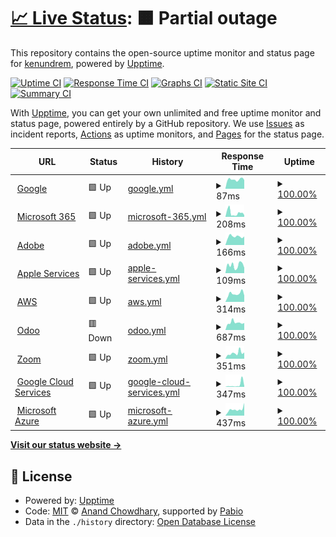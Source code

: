 # [📈 Live Status](https://kenundrem.github.io/ccsuptime): <!--live status--> **🟧 Partial outage**

This repository contains the open-source uptime monitor and status page for [kenundrem](https://kenundrem.github.io/ccsuptime), powered by [Upptime](https://github.com/upptime/upptime).

[![Uptime CI](https://github.com/kenundrem/ccsuptime/workflows/Uptime%20CI/badge.svg)](https://github.com/kenundrem/ccsuptime/actions?query=workflow%3A%22Uptime+CI%22)
[![Response Time CI](https://github.com/kenundrem/ccsuptime/workflows/Response%20Time%20CI/badge.svg)](https://github.com/kenundrem/ccsuptime/actions?query=workflow%3A%22Response+Time+CI%22)
[![Graphs CI](https://github.com/kenundrem/ccsuptime/workflows/Graphs%20CI/badge.svg)](https://github.com/kenundrem/ccsuptime/actions?query=workflow%3A%22Graphs+CI%22)
[![Static Site CI](https://github.com/kenundrem/ccsuptime/workflows/Static%20Site%20CI/badge.svg)](https://github.com/kenundrem/ccsuptime/actions?query=workflow%3A%22Static+Site+CI%22)
[![Summary CI](https://github.com/kenundrem/ccsuptime/workflows/Summary%20CI/badge.svg)](https://github.com/kenundrem/ccsuptime/actions?query=workflow%3A%22Summary+CI%22)

With [Upptime](https://upptime.js.org), you can get your own unlimited and free uptime monitor and status page, powered entirely by a GitHub repository. We use [Issues](https://github.com/kenundrem/ccsuptime/issues) as incident reports, [Actions](https://github.com/kenundrem/ccsuptime/actions) as uptime monitors, and [Pages](https://kenundrem.github.io/ccsuptime) for the status page.

<!--start: status pages-->
<!-- This summary is generated by Upptime (https://github.com/upptime/upptime) -->
<!-- Do not edit this manually, your changes will be overwritten -->
<!-- prettier-ignore -->
| URL | Status | History | Response Time | Uptime |
| --- | ------ | ------- | ------------- | ------ |
| <img alt="" src="https://icons.duckduckgo.com/ip3/www.google.com.ico" height="13"> [Google](https://www.google.com) | 🟩 Up | [google.yml](https://github.com/kenundrem/ccsuptime/commits/HEAD/history/google.yml) | <details><summary><img alt="Response time graph" src="./graphs/google/response-time-week.png" height="20"> 87ms</summary><br><a href="https://kenundrem.github.io/ccsuptime/history/google"><img alt="Response time 87" src="https://img.shields.io/endpoint?url=https%3A%2F%2Fraw.githubusercontent.com%2Fkenundrem%2Fccsuptime%2FHEAD%2Fapi%2Fgoogle%2Fresponse-time.json"></a><br><a href="https://kenundrem.github.io/ccsuptime/history/google"><img alt="24-hour response time 82" src="https://img.shields.io/endpoint?url=https%3A%2F%2Fraw.githubusercontent.com%2Fkenundrem%2Fccsuptime%2FHEAD%2Fapi%2Fgoogle%2Fresponse-time-day.json"></a><br><a href="https://kenundrem.github.io/ccsuptime/history/google"><img alt="7-day response time 87" src="https://img.shields.io/endpoint?url=https%3A%2F%2Fraw.githubusercontent.com%2Fkenundrem%2Fccsuptime%2FHEAD%2Fapi%2Fgoogle%2Fresponse-time-week.json"></a><br><a href="https://kenundrem.github.io/ccsuptime/history/google"><img alt="30-day response time 87" src="https://img.shields.io/endpoint?url=https%3A%2F%2Fraw.githubusercontent.com%2Fkenundrem%2Fccsuptime%2FHEAD%2Fapi%2Fgoogle%2Fresponse-time-month.json"></a><br><a href="https://kenundrem.github.io/ccsuptime/history/google"><img alt="1-year response time 87" src="https://img.shields.io/endpoint?url=https%3A%2F%2Fraw.githubusercontent.com%2Fkenundrem%2Fccsuptime%2FHEAD%2Fapi%2Fgoogle%2Fresponse-time-year.json"></a></details> | <details><summary><a href="https://kenundrem.github.io/ccsuptime/history/google">100.00%</a></summary><a href="https://kenundrem.github.io/ccsuptime/history/google"><img alt="All-time uptime 100.00%" src="https://img.shields.io/endpoint?url=https%3A%2F%2Fraw.githubusercontent.com%2Fkenundrem%2Fccsuptime%2FHEAD%2Fapi%2Fgoogle%2Fuptime.json"></a><br><a href="https://kenundrem.github.io/ccsuptime/history/google"><img alt="24-hour uptime 100.00%" src="https://img.shields.io/endpoint?url=https%3A%2F%2Fraw.githubusercontent.com%2Fkenundrem%2Fccsuptime%2FHEAD%2Fapi%2Fgoogle%2Fuptime-day.json"></a><br><a href="https://kenundrem.github.io/ccsuptime/history/google"><img alt="7-day uptime 100.00%" src="https://img.shields.io/endpoint?url=https%3A%2F%2Fraw.githubusercontent.com%2Fkenundrem%2Fccsuptime%2FHEAD%2Fapi%2Fgoogle%2Fuptime-week.json"></a><br><a href="https://kenundrem.github.io/ccsuptime/history/google"><img alt="30-day uptime 100.00%" src="https://img.shields.io/endpoint?url=https%3A%2F%2Fraw.githubusercontent.com%2Fkenundrem%2Fccsuptime%2FHEAD%2Fapi%2Fgoogle%2Fuptime-month.json"></a><br><a href="https://kenundrem.github.io/ccsuptime/history/google"><img alt="1-year uptime 100.00%" src="https://img.shields.io/endpoint?url=https%3A%2F%2Fraw.githubusercontent.com%2Fkenundrem%2Fccsuptime%2FHEAD%2Fapi%2Fgoogle%2Fuptime-year.json"></a></details>
| <img alt="" src="https://icons.duckduckgo.com/ip3/status.cloud.microsoft.ico" height="13"> [Microsoft 365](https://status.cloud.microsoft/) | 🟩 Up | [microsoft-365.yml](https://github.com/kenundrem/ccsuptime/commits/HEAD/history/microsoft-365.yml) | <details><summary><img alt="Response time graph" src="./graphs/microsoft-365/response-time-week.png" height="20"> 208ms</summary><br><a href="https://kenundrem.github.io/ccsuptime/history/microsoft-365"><img alt="Response time 208" src="https://img.shields.io/endpoint?url=https%3A%2F%2Fraw.githubusercontent.com%2Fkenundrem%2Fccsuptime%2FHEAD%2Fapi%2Fmicrosoft-365%2Fresponse-time.json"></a><br><a href="https://kenundrem.github.io/ccsuptime/history/microsoft-365"><img alt="24-hour response time 89" src="https://img.shields.io/endpoint?url=https%3A%2F%2Fraw.githubusercontent.com%2Fkenundrem%2Fccsuptime%2FHEAD%2Fapi%2Fmicrosoft-365%2Fresponse-time-day.json"></a><br><a href="https://kenundrem.github.io/ccsuptime/history/microsoft-365"><img alt="7-day response time 208" src="https://img.shields.io/endpoint?url=https%3A%2F%2Fraw.githubusercontent.com%2Fkenundrem%2Fccsuptime%2FHEAD%2Fapi%2Fmicrosoft-365%2Fresponse-time-week.json"></a><br><a href="https://kenundrem.github.io/ccsuptime/history/microsoft-365"><img alt="30-day response time 208" src="https://img.shields.io/endpoint?url=https%3A%2F%2Fraw.githubusercontent.com%2Fkenundrem%2Fccsuptime%2FHEAD%2Fapi%2Fmicrosoft-365%2Fresponse-time-month.json"></a><br><a href="https://kenundrem.github.io/ccsuptime/history/microsoft-365"><img alt="1-year response time 208" src="https://img.shields.io/endpoint?url=https%3A%2F%2Fraw.githubusercontent.com%2Fkenundrem%2Fccsuptime%2FHEAD%2Fapi%2Fmicrosoft-365%2Fresponse-time-year.json"></a></details> | <details><summary><a href="https://kenundrem.github.io/ccsuptime/history/microsoft-365">100.00%</a></summary><a href="https://kenundrem.github.io/ccsuptime/history/microsoft-365"><img alt="All-time uptime 100.00%" src="https://img.shields.io/endpoint?url=https%3A%2F%2Fraw.githubusercontent.com%2Fkenundrem%2Fccsuptime%2FHEAD%2Fapi%2Fmicrosoft-365%2Fuptime.json"></a><br><a href="https://kenundrem.github.io/ccsuptime/history/microsoft-365"><img alt="24-hour uptime 100.00%" src="https://img.shields.io/endpoint?url=https%3A%2F%2Fraw.githubusercontent.com%2Fkenundrem%2Fccsuptime%2FHEAD%2Fapi%2Fmicrosoft-365%2Fuptime-day.json"></a><br><a href="https://kenundrem.github.io/ccsuptime/history/microsoft-365"><img alt="7-day uptime 100.00%" src="https://img.shields.io/endpoint?url=https%3A%2F%2Fraw.githubusercontent.com%2Fkenundrem%2Fccsuptime%2FHEAD%2Fapi%2Fmicrosoft-365%2Fuptime-week.json"></a><br><a href="https://kenundrem.github.io/ccsuptime/history/microsoft-365"><img alt="30-day uptime 100.00%" src="https://img.shields.io/endpoint?url=https%3A%2F%2Fraw.githubusercontent.com%2Fkenundrem%2Fccsuptime%2FHEAD%2Fapi%2Fmicrosoft-365%2Fuptime-month.json"></a><br><a href="https://kenundrem.github.io/ccsuptime/history/microsoft-365"><img alt="1-year uptime 100.00%" src="https://img.shields.io/endpoint?url=https%3A%2F%2Fraw.githubusercontent.com%2Fkenundrem%2Fccsuptime%2FHEAD%2Fapi%2Fmicrosoft-365%2Fuptime-year.json"></a></details>
| <img alt="" src="https://icons.duckduckgo.com/ip3/status.adobe.com.ico" height="13"> [Adobe](https://status.adobe.com/) | 🟩 Up | [adobe.yml](https://github.com/kenundrem/ccsuptime/commits/HEAD/history/adobe.yml) | <details><summary><img alt="Response time graph" src="./graphs/adobe/response-time-week.png" height="20"> 166ms</summary><br><a href="https://kenundrem.github.io/ccsuptime/history/adobe"><img alt="Response time 166" src="https://img.shields.io/endpoint?url=https%3A%2F%2Fraw.githubusercontent.com%2Fkenundrem%2Fccsuptime%2FHEAD%2Fapi%2Fadobe%2Fresponse-time.json"></a><br><a href="https://kenundrem.github.io/ccsuptime/history/adobe"><img alt="24-hour response time 167" src="https://img.shields.io/endpoint?url=https%3A%2F%2Fraw.githubusercontent.com%2Fkenundrem%2Fccsuptime%2FHEAD%2Fapi%2Fadobe%2Fresponse-time-day.json"></a><br><a href="https://kenundrem.github.io/ccsuptime/history/adobe"><img alt="7-day response time 166" src="https://img.shields.io/endpoint?url=https%3A%2F%2Fraw.githubusercontent.com%2Fkenundrem%2Fccsuptime%2FHEAD%2Fapi%2Fadobe%2Fresponse-time-week.json"></a><br><a href="https://kenundrem.github.io/ccsuptime/history/adobe"><img alt="30-day response time 166" src="https://img.shields.io/endpoint?url=https%3A%2F%2Fraw.githubusercontent.com%2Fkenundrem%2Fccsuptime%2FHEAD%2Fapi%2Fadobe%2Fresponse-time-month.json"></a><br><a href="https://kenundrem.github.io/ccsuptime/history/adobe"><img alt="1-year response time 166" src="https://img.shields.io/endpoint?url=https%3A%2F%2Fraw.githubusercontent.com%2Fkenundrem%2Fccsuptime%2FHEAD%2Fapi%2Fadobe%2Fresponse-time-year.json"></a></details> | <details><summary><a href="https://kenundrem.github.io/ccsuptime/history/adobe">100.00%</a></summary><a href="https://kenundrem.github.io/ccsuptime/history/adobe"><img alt="All-time uptime 100.00%" src="https://img.shields.io/endpoint?url=https%3A%2F%2Fraw.githubusercontent.com%2Fkenundrem%2Fccsuptime%2FHEAD%2Fapi%2Fadobe%2Fuptime.json"></a><br><a href="https://kenundrem.github.io/ccsuptime/history/adobe"><img alt="24-hour uptime 100.00%" src="https://img.shields.io/endpoint?url=https%3A%2F%2Fraw.githubusercontent.com%2Fkenundrem%2Fccsuptime%2FHEAD%2Fapi%2Fadobe%2Fuptime-day.json"></a><br><a href="https://kenundrem.github.io/ccsuptime/history/adobe"><img alt="7-day uptime 100.00%" src="https://img.shields.io/endpoint?url=https%3A%2F%2Fraw.githubusercontent.com%2Fkenundrem%2Fccsuptime%2FHEAD%2Fapi%2Fadobe%2Fuptime-week.json"></a><br><a href="https://kenundrem.github.io/ccsuptime/history/adobe"><img alt="30-day uptime 100.00%" src="https://img.shields.io/endpoint?url=https%3A%2F%2Fraw.githubusercontent.com%2Fkenundrem%2Fccsuptime%2FHEAD%2Fapi%2Fadobe%2Fuptime-month.json"></a><br><a href="https://kenundrem.github.io/ccsuptime/history/adobe"><img alt="1-year uptime 100.00%" src="https://img.shields.io/endpoint?url=https%3A%2F%2Fraw.githubusercontent.com%2Fkenundrem%2Fccsuptime%2FHEAD%2Fapi%2Fadobe%2Fuptime-year.json"></a></details>
| <img alt="" src="https://icons.duckduckgo.com/ip3/www.apple.com.ico" height="13"> [Apple Services](https://www.apple.com/support/systemstatus/) | 🟩 Up | [apple-services.yml](https://github.com/kenundrem/ccsuptime/commits/HEAD/history/apple-services.yml) | <details><summary><img alt="Response time graph" src="./graphs/apple-services/response-time-week.png" height="20"> 109ms</summary><br><a href="https://kenundrem.github.io/ccsuptime/history/apple-services"><img alt="Response time 109" src="https://img.shields.io/endpoint?url=https%3A%2F%2Fraw.githubusercontent.com%2Fkenundrem%2Fccsuptime%2FHEAD%2Fapi%2Fapple-services%2Fresponse-time.json"></a><br><a href="https://kenundrem.github.io/ccsuptime/history/apple-services"><img alt="24-hour response time 74" src="https://img.shields.io/endpoint?url=https%3A%2F%2Fraw.githubusercontent.com%2Fkenundrem%2Fccsuptime%2FHEAD%2Fapi%2Fapple-services%2Fresponse-time-day.json"></a><br><a href="https://kenundrem.github.io/ccsuptime/history/apple-services"><img alt="7-day response time 109" src="https://img.shields.io/endpoint?url=https%3A%2F%2Fraw.githubusercontent.com%2Fkenundrem%2Fccsuptime%2FHEAD%2Fapi%2Fapple-services%2Fresponse-time-week.json"></a><br><a href="https://kenundrem.github.io/ccsuptime/history/apple-services"><img alt="30-day response time 109" src="https://img.shields.io/endpoint?url=https%3A%2F%2Fraw.githubusercontent.com%2Fkenundrem%2Fccsuptime%2FHEAD%2Fapi%2Fapple-services%2Fresponse-time-month.json"></a><br><a href="https://kenundrem.github.io/ccsuptime/history/apple-services"><img alt="1-year response time 109" src="https://img.shields.io/endpoint?url=https%3A%2F%2Fraw.githubusercontent.com%2Fkenundrem%2Fccsuptime%2FHEAD%2Fapi%2Fapple-services%2Fresponse-time-year.json"></a></details> | <details><summary><a href="https://kenundrem.github.io/ccsuptime/history/apple-services">100.00%</a></summary><a href="https://kenundrem.github.io/ccsuptime/history/apple-services"><img alt="All-time uptime 100.00%" src="https://img.shields.io/endpoint?url=https%3A%2F%2Fraw.githubusercontent.com%2Fkenundrem%2Fccsuptime%2FHEAD%2Fapi%2Fapple-services%2Fuptime.json"></a><br><a href="https://kenundrem.github.io/ccsuptime/history/apple-services"><img alt="24-hour uptime 100.00%" src="https://img.shields.io/endpoint?url=https%3A%2F%2Fraw.githubusercontent.com%2Fkenundrem%2Fccsuptime%2FHEAD%2Fapi%2Fapple-services%2Fuptime-day.json"></a><br><a href="https://kenundrem.github.io/ccsuptime/history/apple-services"><img alt="7-day uptime 100.00%" src="https://img.shields.io/endpoint?url=https%3A%2F%2Fraw.githubusercontent.com%2Fkenundrem%2Fccsuptime%2FHEAD%2Fapi%2Fapple-services%2Fuptime-week.json"></a><br><a href="https://kenundrem.github.io/ccsuptime/history/apple-services"><img alt="30-day uptime 100.00%" src="https://img.shields.io/endpoint?url=https%3A%2F%2Fraw.githubusercontent.com%2Fkenundrem%2Fccsuptime%2FHEAD%2Fapi%2Fapple-services%2Fuptime-month.json"></a><br><a href="https://kenundrem.github.io/ccsuptime/history/apple-services"><img alt="1-year uptime 100.00%" src="https://img.shields.io/endpoint?url=https%3A%2F%2Fraw.githubusercontent.com%2Fkenundrem%2Fccsuptime%2FHEAD%2Fapi%2Fapple-services%2Fuptime-year.json"></a></details>
| <img alt="" src="https://icons.duckduckgo.com/ip3/health.aws.amazon.com.ico" height="13"> [AWS](https://health.aws.amazon.com/health/status) | 🟩 Up | [aws.yml](https://github.com/kenundrem/ccsuptime/commits/HEAD/history/aws.yml) | <details><summary><img alt="Response time graph" src="./graphs/aws/response-time-week.png" height="20"> 314ms</summary><br><a href="https://kenundrem.github.io/ccsuptime/history/aws"><img alt="Response time 314" src="https://img.shields.io/endpoint?url=https%3A%2F%2Fraw.githubusercontent.com%2Fkenundrem%2Fccsuptime%2FHEAD%2Fapi%2Faws%2Fresponse-time.json"></a><br><a href="https://kenundrem.github.io/ccsuptime/history/aws"><img alt="24-hour response time 247" src="https://img.shields.io/endpoint?url=https%3A%2F%2Fraw.githubusercontent.com%2Fkenundrem%2Fccsuptime%2FHEAD%2Fapi%2Faws%2Fresponse-time-day.json"></a><br><a href="https://kenundrem.github.io/ccsuptime/history/aws"><img alt="7-day response time 314" src="https://img.shields.io/endpoint?url=https%3A%2F%2Fraw.githubusercontent.com%2Fkenundrem%2Fccsuptime%2FHEAD%2Fapi%2Faws%2Fresponse-time-week.json"></a><br><a href="https://kenundrem.github.io/ccsuptime/history/aws"><img alt="30-day response time 314" src="https://img.shields.io/endpoint?url=https%3A%2F%2Fraw.githubusercontent.com%2Fkenundrem%2Fccsuptime%2FHEAD%2Fapi%2Faws%2Fresponse-time-month.json"></a><br><a href="https://kenundrem.github.io/ccsuptime/history/aws"><img alt="1-year response time 314" src="https://img.shields.io/endpoint?url=https%3A%2F%2Fraw.githubusercontent.com%2Fkenundrem%2Fccsuptime%2FHEAD%2Fapi%2Faws%2Fresponse-time-year.json"></a></details> | <details><summary><a href="https://kenundrem.github.io/ccsuptime/history/aws">100.00%</a></summary><a href="https://kenundrem.github.io/ccsuptime/history/aws"><img alt="All-time uptime 100.00%" src="https://img.shields.io/endpoint?url=https%3A%2F%2Fraw.githubusercontent.com%2Fkenundrem%2Fccsuptime%2FHEAD%2Fapi%2Faws%2Fuptime.json"></a><br><a href="https://kenundrem.github.io/ccsuptime/history/aws"><img alt="24-hour uptime 100.00%" src="https://img.shields.io/endpoint?url=https%3A%2F%2Fraw.githubusercontent.com%2Fkenundrem%2Fccsuptime%2FHEAD%2Fapi%2Faws%2Fuptime-day.json"></a><br><a href="https://kenundrem.github.io/ccsuptime/history/aws"><img alt="7-day uptime 100.00%" src="https://img.shields.io/endpoint?url=https%3A%2F%2Fraw.githubusercontent.com%2Fkenundrem%2Fccsuptime%2FHEAD%2Fapi%2Faws%2Fuptime-week.json"></a><br><a href="https://kenundrem.github.io/ccsuptime/history/aws"><img alt="30-day uptime 100.00%" src="https://img.shields.io/endpoint?url=https%3A%2F%2Fraw.githubusercontent.com%2Fkenundrem%2Fccsuptime%2FHEAD%2Fapi%2Faws%2Fuptime-month.json"></a><br><a href="https://kenundrem.github.io/ccsuptime/history/aws"><img alt="1-year uptime 100.00%" src="https://img.shields.io/endpoint?url=https%3A%2F%2Fraw.githubusercontent.com%2Fkenundrem%2Fccsuptime%2FHEAD%2Fapi%2Faws%2Fuptime-year.json"></a></details>
| <img alt="" src="https://icons.duckduckgo.com/ip3/www.saashub.com.ico" height="13"> [Odoo](https://www.saashub.com/odoo-status) | 🟥 Down | [odoo.yml](https://github.com/kenundrem/ccsuptime/commits/HEAD/history/odoo.yml) | <details><summary><img alt="Response time graph" src="./graphs/odoo/response-time-week.png" height="20"> 687ms</summary><br><a href="https://kenundrem.github.io/ccsuptime/history/odoo"><img alt="Response time 687" src="https://img.shields.io/endpoint?url=https%3A%2F%2Fraw.githubusercontent.com%2Fkenundrem%2Fccsuptime%2FHEAD%2Fapi%2Fodoo%2Fresponse-time.json"></a><br><a href="https://kenundrem.github.io/ccsuptime/history/odoo"><img alt="24-hour response time 2078" src="https://img.shields.io/endpoint?url=https%3A%2F%2Fraw.githubusercontent.com%2Fkenundrem%2Fccsuptime%2FHEAD%2Fapi%2Fodoo%2Fresponse-time-day.json"></a><br><a href="https://kenundrem.github.io/ccsuptime/history/odoo"><img alt="7-day response time 687" src="https://img.shields.io/endpoint?url=https%3A%2F%2Fraw.githubusercontent.com%2Fkenundrem%2Fccsuptime%2FHEAD%2Fapi%2Fodoo%2Fresponse-time-week.json"></a><br><a href="https://kenundrem.github.io/ccsuptime/history/odoo"><img alt="30-day response time 687" src="https://img.shields.io/endpoint?url=https%3A%2F%2Fraw.githubusercontent.com%2Fkenundrem%2Fccsuptime%2FHEAD%2Fapi%2Fodoo%2Fresponse-time-month.json"></a><br><a href="https://kenundrem.github.io/ccsuptime/history/odoo"><img alt="1-year response time 687" src="https://img.shields.io/endpoint?url=https%3A%2F%2Fraw.githubusercontent.com%2Fkenundrem%2Fccsuptime%2FHEAD%2Fapi%2Fodoo%2Fresponse-time-year.json"></a></details> | <details><summary><a href="https://kenundrem.github.io/ccsuptime/history/odoo">100.00%</a></summary><a href="https://kenundrem.github.io/ccsuptime/history/odoo"><img alt="All-time uptime 100.00%" src="https://img.shields.io/endpoint?url=https%3A%2F%2Fraw.githubusercontent.com%2Fkenundrem%2Fccsuptime%2FHEAD%2Fapi%2Fodoo%2Fuptime.json"></a><br><a href="https://kenundrem.github.io/ccsuptime/history/odoo"><img alt="24-hour uptime 99.99%" src="https://img.shields.io/endpoint?url=https%3A%2F%2Fraw.githubusercontent.com%2Fkenundrem%2Fccsuptime%2FHEAD%2Fapi%2Fodoo%2Fuptime-day.json"></a><br><a href="https://kenundrem.github.io/ccsuptime/history/odoo"><img alt="7-day uptime 100.00%" src="https://img.shields.io/endpoint?url=https%3A%2F%2Fraw.githubusercontent.com%2Fkenundrem%2Fccsuptime%2FHEAD%2Fapi%2Fodoo%2Fuptime-week.json"></a><br><a href="https://kenundrem.github.io/ccsuptime/history/odoo"><img alt="30-day uptime 100.00%" src="https://img.shields.io/endpoint?url=https%3A%2F%2Fraw.githubusercontent.com%2Fkenundrem%2Fccsuptime%2FHEAD%2Fapi%2Fodoo%2Fuptime-month.json"></a><br><a href="https://kenundrem.github.io/ccsuptime/history/odoo"><img alt="1-year uptime 100.00%" src="https://img.shields.io/endpoint?url=https%3A%2F%2Fraw.githubusercontent.com%2Fkenundrem%2Fccsuptime%2FHEAD%2Fapi%2Fodoo%2Fuptime-year.json"></a></details>
| <img alt="" src="https://icons.duckduckgo.com/ip3/www.zoomstatus.com.ico" height="13"> [Zoom](https://www.zoomstatus.com/) | 🟩 Up | [zoom.yml](https://github.com/kenundrem/ccsuptime/commits/HEAD/history/zoom.yml) | <details><summary><img alt="Response time graph" src="./graphs/zoom/response-time-week.png" height="20"> 351ms</summary><br><a href="https://kenundrem.github.io/ccsuptime/history/zoom"><img alt="Response time 351" src="https://img.shields.io/endpoint?url=https%3A%2F%2Fraw.githubusercontent.com%2Fkenundrem%2Fccsuptime%2FHEAD%2Fapi%2Fzoom%2Fresponse-time.json"></a><br><a href="https://kenundrem.github.io/ccsuptime/history/zoom"><img alt="24-hour response time 389" src="https://img.shields.io/endpoint?url=https%3A%2F%2Fraw.githubusercontent.com%2Fkenundrem%2Fccsuptime%2FHEAD%2Fapi%2Fzoom%2Fresponse-time-day.json"></a><br><a href="https://kenundrem.github.io/ccsuptime/history/zoom"><img alt="7-day response time 351" src="https://img.shields.io/endpoint?url=https%3A%2F%2Fraw.githubusercontent.com%2Fkenundrem%2Fccsuptime%2FHEAD%2Fapi%2Fzoom%2Fresponse-time-week.json"></a><br><a href="https://kenundrem.github.io/ccsuptime/history/zoom"><img alt="30-day response time 351" src="https://img.shields.io/endpoint?url=https%3A%2F%2Fraw.githubusercontent.com%2Fkenundrem%2Fccsuptime%2FHEAD%2Fapi%2Fzoom%2Fresponse-time-month.json"></a><br><a href="https://kenundrem.github.io/ccsuptime/history/zoom"><img alt="1-year response time 351" src="https://img.shields.io/endpoint?url=https%3A%2F%2Fraw.githubusercontent.com%2Fkenundrem%2Fccsuptime%2FHEAD%2Fapi%2Fzoom%2Fresponse-time-year.json"></a></details> | <details><summary><a href="https://kenundrem.github.io/ccsuptime/history/zoom">100.00%</a></summary><a href="https://kenundrem.github.io/ccsuptime/history/zoom"><img alt="All-time uptime 100.00%" src="https://img.shields.io/endpoint?url=https%3A%2F%2Fraw.githubusercontent.com%2Fkenundrem%2Fccsuptime%2FHEAD%2Fapi%2Fzoom%2Fuptime.json"></a><br><a href="https://kenundrem.github.io/ccsuptime/history/zoom"><img alt="24-hour uptime 100.00%" src="https://img.shields.io/endpoint?url=https%3A%2F%2Fraw.githubusercontent.com%2Fkenundrem%2Fccsuptime%2FHEAD%2Fapi%2Fzoom%2Fuptime-day.json"></a><br><a href="https://kenundrem.github.io/ccsuptime/history/zoom"><img alt="7-day uptime 100.00%" src="https://img.shields.io/endpoint?url=https%3A%2F%2Fraw.githubusercontent.com%2Fkenundrem%2Fccsuptime%2FHEAD%2Fapi%2Fzoom%2Fuptime-week.json"></a><br><a href="https://kenundrem.github.io/ccsuptime/history/zoom"><img alt="30-day uptime 100.00%" src="https://img.shields.io/endpoint?url=https%3A%2F%2Fraw.githubusercontent.com%2Fkenundrem%2Fccsuptime%2FHEAD%2Fapi%2Fzoom%2Fuptime-month.json"></a><br><a href="https://kenundrem.github.io/ccsuptime/history/zoom"><img alt="1-year uptime 100.00%" src="https://img.shields.io/endpoint?url=https%3A%2F%2Fraw.githubusercontent.com%2Fkenundrem%2Fccsuptime%2FHEAD%2Fapi%2Fzoom%2Fuptime-year.json"></a></details>
| <img alt="" src="https://icons.duckduckgo.com/ip3/status.cloud.google.com.ico" height="13"> [Google Cloud Services](https://status.cloud.google.com/) | 🟩 Up | [google-cloud-services.yml](https://github.com/kenundrem/ccsuptime/commits/HEAD/history/google-cloud-services.yml) | <details><summary><img alt="Response time graph" src="./graphs/google-cloud-services/response-time-week.png" height="20"> 347ms</summary><br><a href="https://kenundrem.github.io/ccsuptime/history/google-cloud-services"><img alt="Response time 347" src="https://img.shields.io/endpoint?url=https%3A%2F%2Fraw.githubusercontent.com%2Fkenundrem%2Fccsuptime%2FHEAD%2Fapi%2Fgoogle-cloud-services%2Fresponse-time.json"></a><br><a href="https://kenundrem.github.io/ccsuptime/history/google-cloud-services"><img alt="24-hour response time 110" src="https://img.shields.io/endpoint?url=https%3A%2F%2Fraw.githubusercontent.com%2Fkenundrem%2Fccsuptime%2FHEAD%2Fapi%2Fgoogle-cloud-services%2Fresponse-time-day.json"></a><br><a href="https://kenundrem.github.io/ccsuptime/history/google-cloud-services"><img alt="7-day response time 347" src="https://img.shields.io/endpoint?url=https%3A%2F%2Fraw.githubusercontent.com%2Fkenundrem%2Fccsuptime%2FHEAD%2Fapi%2Fgoogle-cloud-services%2Fresponse-time-week.json"></a><br><a href="https://kenundrem.github.io/ccsuptime/history/google-cloud-services"><img alt="30-day response time 347" src="https://img.shields.io/endpoint?url=https%3A%2F%2Fraw.githubusercontent.com%2Fkenundrem%2Fccsuptime%2FHEAD%2Fapi%2Fgoogle-cloud-services%2Fresponse-time-month.json"></a><br><a href="https://kenundrem.github.io/ccsuptime/history/google-cloud-services"><img alt="1-year response time 347" src="https://img.shields.io/endpoint?url=https%3A%2F%2Fraw.githubusercontent.com%2Fkenundrem%2Fccsuptime%2FHEAD%2Fapi%2Fgoogle-cloud-services%2Fresponse-time-year.json"></a></details> | <details><summary><a href="https://kenundrem.github.io/ccsuptime/history/google-cloud-services">100.00%</a></summary><a href="https://kenundrem.github.io/ccsuptime/history/google-cloud-services"><img alt="All-time uptime 100.00%" src="https://img.shields.io/endpoint?url=https%3A%2F%2Fraw.githubusercontent.com%2Fkenundrem%2Fccsuptime%2FHEAD%2Fapi%2Fgoogle-cloud-services%2Fuptime.json"></a><br><a href="https://kenundrem.github.io/ccsuptime/history/google-cloud-services"><img alt="24-hour uptime 100.00%" src="https://img.shields.io/endpoint?url=https%3A%2F%2Fraw.githubusercontent.com%2Fkenundrem%2Fccsuptime%2FHEAD%2Fapi%2Fgoogle-cloud-services%2Fuptime-day.json"></a><br><a href="https://kenundrem.github.io/ccsuptime/history/google-cloud-services"><img alt="7-day uptime 100.00%" src="https://img.shields.io/endpoint?url=https%3A%2F%2Fraw.githubusercontent.com%2Fkenundrem%2Fccsuptime%2FHEAD%2Fapi%2Fgoogle-cloud-services%2Fuptime-week.json"></a><br><a href="https://kenundrem.github.io/ccsuptime/history/google-cloud-services"><img alt="30-day uptime 100.00%" src="https://img.shields.io/endpoint?url=https%3A%2F%2Fraw.githubusercontent.com%2Fkenundrem%2Fccsuptime%2FHEAD%2Fapi%2Fgoogle-cloud-services%2Fuptime-month.json"></a><br><a href="https://kenundrem.github.io/ccsuptime/history/google-cloud-services"><img alt="1-year uptime 100.00%" src="https://img.shields.io/endpoint?url=https%3A%2F%2Fraw.githubusercontent.com%2Fkenundrem%2Fccsuptime%2FHEAD%2Fapi%2Fgoogle-cloud-services%2Fuptime-year.json"></a></details>
| <img alt="" src="https://icons.duckduckgo.com/ip3/azure.status.microsoft.ico" height="13"> [Microsoft Azure](https://azure.status.microsoft/en-us/status) | 🟩 Up | [microsoft-azure.yml](https://github.com/kenundrem/ccsuptime/commits/HEAD/history/microsoft-azure.yml) | <details><summary><img alt="Response time graph" src="./graphs/microsoft-azure/response-time-week.png" height="20"> 437ms</summary><br><a href="https://kenundrem.github.io/ccsuptime/history/microsoft-azure"><img alt="Response time 437" src="https://img.shields.io/endpoint?url=https%3A%2F%2Fraw.githubusercontent.com%2Fkenundrem%2Fccsuptime%2FHEAD%2Fapi%2Fmicrosoft-azure%2Fresponse-time.json"></a><br><a href="https://kenundrem.github.io/ccsuptime/history/microsoft-azure"><img alt="24-hour response time 896" src="https://img.shields.io/endpoint?url=https%3A%2F%2Fraw.githubusercontent.com%2Fkenundrem%2Fccsuptime%2FHEAD%2Fapi%2Fmicrosoft-azure%2Fresponse-time-day.json"></a><br><a href="https://kenundrem.github.io/ccsuptime/history/microsoft-azure"><img alt="7-day response time 437" src="https://img.shields.io/endpoint?url=https%3A%2F%2Fraw.githubusercontent.com%2Fkenundrem%2Fccsuptime%2FHEAD%2Fapi%2Fmicrosoft-azure%2Fresponse-time-week.json"></a><br><a href="https://kenundrem.github.io/ccsuptime/history/microsoft-azure"><img alt="30-day response time 437" src="https://img.shields.io/endpoint?url=https%3A%2F%2Fraw.githubusercontent.com%2Fkenundrem%2Fccsuptime%2FHEAD%2Fapi%2Fmicrosoft-azure%2Fresponse-time-month.json"></a><br><a href="https://kenundrem.github.io/ccsuptime/history/microsoft-azure"><img alt="1-year response time 437" src="https://img.shields.io/endpoint?url=https%3A%2F%2Fraw.githubusercontent.com%2Fkenundrem%2Fccsuptime%2FHEAD%2Fapi%2Fmicrosoft-azure%2Fresponse-time-year.json"></a></details> | <details><summary><a href="https://kenundrem.github.io/ccsuptime/history/microsoft-azure">100.00%</a></summary><a href="https://kenundrem.github.io/ccsuptime/history/microsoft-azure"><img alt="All-time uptime 100.00%" src="https://img.shields.io/endpoint?url=https%3A%2F%2Fraw.githubusercontent.com%2Fkenundrem%2Fccsuptime%2FHEAD%2Fapi%2Fmicrosoft-azure%2Fuptime.json"></a><br><a href="https://kenundrem.github.io/ccsuptime/history/microsoft-azure"><img alt="24-hour uptime 100.00%" src="https://img.shields.io/endpoint?url=https%3A%2F%2Fraw.githubusercontent.com%2Fkenundrem%2Fccsuptime%2FHEAD%2Fapi%2Fmicrosoft-azure%2Fuptime-day.json"></a><br><a href="https://kenundrem.github.io/ccsuptime/history/microsoft-azure"><img alt="7-day uptime 100.00%" src="https://img.shields.io/endpoint?url=https%3A%2F%2Fraw.githubusercontent.com%2Fkenundrem%2Fccsuptime%2FHEAD%2Fapi%2Fmicrosoft-azure%2Fuptime-week.json"></a><br><a href="https://kenundrem.github.io/ccsuptime/history/microsoft-azure"><img alt="30-day uptime 100.00%" src="https://img.shields.io/endpoint?url=https%3A%2F%2Fraw.githubusercontent.com%2Fkenundrem%2Fccsuptime%2FHEAD%2Fapi%2Fmicrosoft-azure%2Fuptime-month.json"></a><br><a href="https://kenundrem.github.io/ccsuptime/history/microsoft-azure"><img alt="1-year uptime 100.00%" src="https://img.shields.io/endpoint?url=https%3A%2F%2Fraw.githubusercontent.com%2Fkenundrem%2Fccsuptime%2FHEAD%2Fapi%2Fmicrosoft-azure%2Fuptime-year.json"></a></details>

<!--end: status pages-->

[**Visit our status website →**](https://kenundrem.github.io/ccsuptime)

## 📄 License

- Powered by: [Upptime](https://github.com/upptime/upptime)
- Code: [MIT](./LICENSE) © [Anand Chowdhary](https://anandchowdhary.com), supported by [Pabio](https://pabio.com)
- Data in the `./history` directory: [Open Database License](https://opendatacommons.org/licenses/odbl/1-0/)
